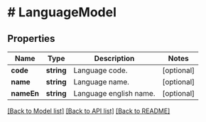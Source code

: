 # # LanguageModel

## Properties

Name | Type | Description | Notes
------------ | ------------- | ------------- | -------------
**code** | **string** | Language code. | [optional]
**name** | **string** | Language name. | [optional]
**nameEn** | **string** | Language english name. | [optional]

[[Back to Model list]](../../README.md#models) [[Back to API list]](../../README.md#endpoints) [[Back to README]](../../README.md)
